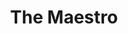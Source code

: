 ---
title: 'The Maestro'
episode: 3
pc: 703
written: Larry David
directed: Andy Ackerman
aired: October 5, 1995
imdb: 'http://www.imdb.com/title/tt0697726/'
wiki: 'https://en.wikipedia.org/wiki/The_Maestro_(Seinfeld)'
taxonomy:
    category:
        - episode
---
